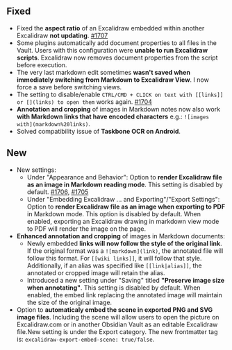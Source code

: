 ## Fixed
- Fixed the **aspect ratio** of an Excalidraw embedded within another Excalidraw **not updating**. [#1707](https://github.com/zsviczian/obsidian-excalidraw-plugin/issues/1707)
- Some plugins automatically add document properties to all files in the Vault. Users with this configuration were **unable to run Excalidraw scripts**. Excalidraw now removes document properties from the script before execution.
- The very last markdown edit sometimes **wasn't saved when immediately switching from Markdown to Excalidraw View**. I now force a save before switching views. 
- The setting to disable/enable `CTRL/CMD + CLICK on text with [[links]] or [](links) to open them` works again. [#1704](https://github.com/zsviczian/obsidian-excalidraw-plugin/issues/1704)
- **Annotation and cropping** of images in Markdown notes now also work **with Markdown links that have encoded characters** e.g.: `![images with](markdown%20links)`.
- Solved compatibility issue of **Taskbone OCR on Android**.

## New
- New settings:
  - Under "Appearance and Behavior": Option to **render Excalidraw file as an image in Markdown reading mode**. This setting is disabled by default. [#1706](https://github.com/zsviczian/obsidian-excalidraw-plugin/issues/1706), [#1705](https://github.com/zsviczian/obsidian-excalidraw-plugin/issues/1705)
  - Under "Embedding Excalidraw ... and Exporting"/"Export Settings": Option to **render Excalidraw file as an image when exporting to PDF** in Markdown mode. This option is disabled by default. When enabled, exporting an Excalidraw drawing in markdown view mode to PDF will render the image on the page.
- **Enhanced annotation and cropping** of images in Markdown documents:
  - Newly embedded **links will now follow the style of the original link**. If the original format was a `![markdown](link)`, the annotated file will follow this format. For `[[wiki links]]`, it will follow that style. Additionally, if an alias was specified like `[[link|alias]]`, the annotated or cropped image will retain the alias.
  - Introduced a new setting under "Saving" titled **"Preserve image size when annotating"**. This setting is disabled by default. When enabled, the embed link replacing the annotated image will maintain the size of the original image.
- Option to **automaticaly embed the scene in exported PNG and SVG image files**. Including the scene will allow users to open the picture on Excalidraw.com or in another Obsidian Vault as an editable Excalidraw file.New setting is under the Export category. The new frontmatter tag is: `excalidraw-export-embed-scene: true/false`.